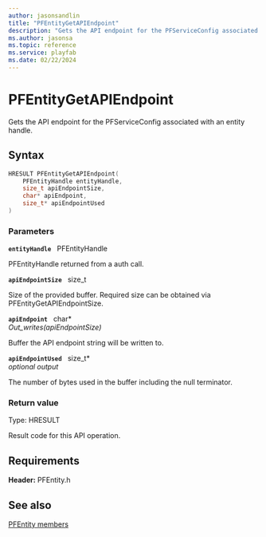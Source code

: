 ```yaml
---
author: jasonsandlin
title: "PFEntityGetAPIEndpoint"
description: "Gets the API endpoint for the PFServiceConfig associated with an entity handle."
ms.author: jasonsa
ms.topic: reference
ms.service: playfab
ms.date: 02/22/2024
---
```


# PFEntityGetAPIEndpoint  

Gets the API endpoint for the PFServiceConfig associated with an entity handle.  

## Syntax  
  
```cpp
HRESULT PFEntityGetAPIEndpoint(  
    PFEntityHandle entityHandle,  
    size_t apiEndpointSize,  
    char* apiEndpoint,  
    size_t* apiEndpointUsed  
)  
```  
  
### Parameters  
  
**`entityHandle`** &nbsp; PFEntityHandle  
  
PFEntityHandle returned from a auth call.  
  
**`apiEndpointSize`** &nbsp; size_t  
  
Size of the provided buffer. Required size can be obtained via PFEntityGetAPIEndpointSize.  
  
**`apiEndpoint`** &nbsp; char*  
*_Out_writes_(apiEndpointSize)*  
  
Buffer the API endpoint string will be written to.  
  
**`apiEndpointUsed`** &nbsp; size_t*  
*optional output*  
  
The number of bytes used in the buffer including the null terminator.  
  
  
### Return value
Type: HRESULT
  
Result code for this API operation.
  
  
## Requirements  
  
**Header:** PFEntity.h
  
## See also  
[PFEntity members](../pfentity_members.md)  

  
  
